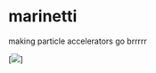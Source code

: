 # marinetti
making particle accelerators go brrrrr


[<img src="https://www.artandeducation.net/images/2014/03/18e7d_mar18_gugg_img.jpg?w=615">]

